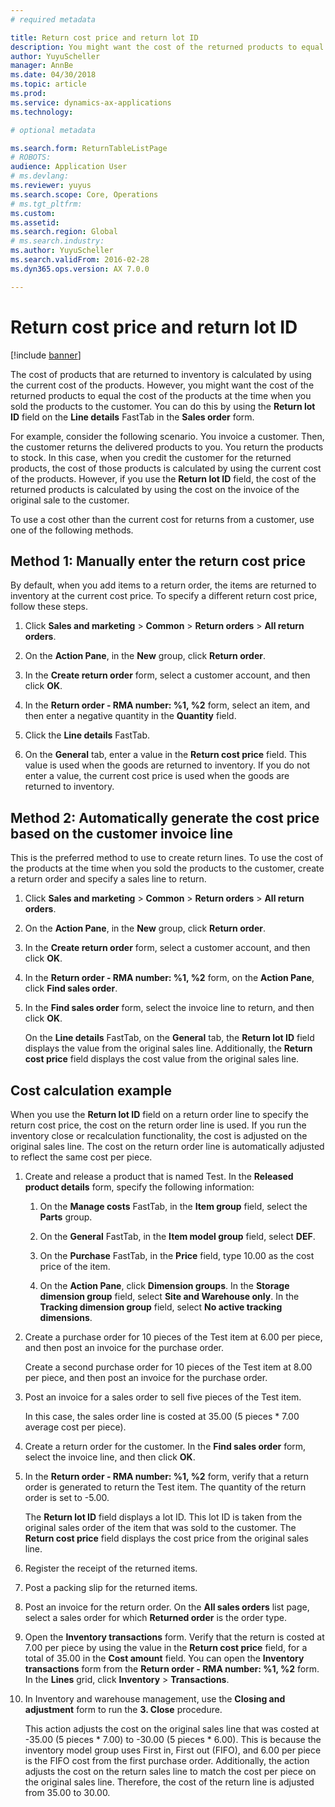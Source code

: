 ```yaml
---
# required metadata

title: Return cost price and return lot ID    
description: You might want the cost of the returned products to equal the cost of the products at the time when you sold the products to the customer. You can do this by using the **Return lot ID**.
author: YuyuScheller
manager: AnnBe
ms.date: 04/30/2018
ms.topic: article
ms.prod: 
ms.service: dynamics-ax-applications
ms.technology: 

# optional metadata

ms.search.form: ReturnTableListPage
# ROBOTS: 
audience: Application User
# ms.devlang: 
ms.reviewer: yuyus
ms.search.scope: Core, Operations
# ms.tgt_pltfrm: 
ms.custom: 
ms.assetid: 
ms.search.region: Global
# ms.search.industry: 
ms.author: YuyuScheller
ms.search.validFrom: 2016-02-28
ms.dyn365.ops.version: AX 7.0.0

---
```


# Return cost price and return lot ID        

[!include [banner](../includes/banner.md)]



The cost of products that are returned to inventory is calculated by using the current cost of the products. However, you might want the cost of the returned products to equal the cost of the products at the time when you sold the products to the customer. You can do this by using the **Return lot ID** field on the **Line details** FastTab in the **Sales order** form.

For example, consider the following scenario. You invoice a customer. Then, the customer returns the delivered products to you. You return the products to stock. In this case, when you credit the customer for the returned products, the cost of those products is calculated by using the current cost of the products. However, if you use the **Return lot ID** field, the cost of the returned products is calculated by using the cost on the invoice of the original sale to the customer.

To use a cost other than the current cost for returns from a customer, use one of the following methods.

## Method 1: Manually enter the return cost price

By default, when you add items to a return order, the items are returned to inventory at the current cost price. To specify a different return cost price, follow these steps.

1.  Click **Sales and marketing** \> **Common** \> **Return orders** \> **All return orders**.

2.  On the **Action Pane**, in the **New** group, click **Return order**.

3.  In the **Create return order** form, select a customer account, and then click **OK**.

4.  In the **Return order - RMA number: %1, %2** form, select an item, and then enter a negative quantity in the **Quantity** field.

5.  Click the **Line details** FastTab.

6.  On the **General** tab, enter a value in the **Return cost price** field. This value is used when the goods are returned to inventory. If you do not enter a value, the current cost price is used when the goods are returned to inventory.

## Method 2: Automatically generate the cost price based on the customer invoice line

This is the preferred method to use to create return lines. To use the cost of the products at the time when you sold the products to the customer, create a return order and specify a sales line to return.

1.  Click **Sales and marketing** \> **Common** \> **Return orders** \> **All return orders**.

2.  On the **Action Pane**, in the **New** group, click **Return order**.

3.  In the **Create return order** form, select a customer account, and then click **OK**.

4.  In the **Return order - RMA number: %1, %2** form, on the **Action Pane**, click **Find sales order**.

5.  In the **Find sales order** form, select the invoice line to return, and then click **OK**.
    
    On the **Line details** FastTab, on the **General** tab, the **Return lot ID** field displays the value from the original sales line. Additionally, the **Return cost price** field displays the cost value from the original sales line.

## Cost calculation example

When you use the **Return lot ID** field on a return order line to specify the return cost price, the cost on the return order line is used. If you run the inventory close or recalculation functionality, the cost is adjusted on the original sales line. The cost on the return order line is automatically adjusted to reflect the same cost per piece.

1.  Create and release a product that is named Test. In the **Released product details** form, specify the following information:
    
    1.  On the **Manage costs** FastTab, in the **Item group** field, select the **Parts** group.
    
    2.  On the **General** FastTab, in the **Item model group** field, select **DEF**.
    
    3.  On the **Purchase** FastTab, in the **Price** field, type 10.00 as the cost price of the item.
    
    4.  On the **Action Pane**, click **Dimension groups**. In the **Storage dimension group** field, select **Site and Warehouse only**. In the **Tracking dimension group** field, select **No active tracking dimensions**.

2.  Create a purchase order for 10 pieces of the Test item at 6.00 per piece, and then post an invoice for the purchase order.
    
    Create a second purchase order for 10 pieces of the Test item at 8.00 per piece, and then post an invoice for the purchase order.

3.  Post an invoice for a sales order to sell five pieces of the Test item.
    
    In this case, the sales order line is costed at 35.00 (5 pieces \* 7.00 average cost per piece).

4.  Create a return order for the customer. In the **Find sales order** form, select the invoice line, and then click **OK**.

5.  In the **Return order - RMA number: %1, %2** form, verify that a return order is generated to return the Test item. The quantity of the return order is set to -5.00.
    
    The **Return lot ID** field displays a lot ID. This lot ID is taken from the original sales order of the item that was sold to the customer. The **Return cost price** field displays the cost price from the original sales line.

6.  Register the receipt of the returned items.

7.  Post a packing slip for the returned items.

8.  Post an invoice for the return order. On the **All sales orders** list page, select a sales order for which **Returned order** is the order type.

9.  Open the **Inventory transactions** form. Verify that the return is costed at 7.00 per piece by using the value in the **Return cost price** field, for a total of 35.00 in the **Cost amount** field. You can open the **Inventory transactions** form from the **Return order - RMA number: %1, %2** form. In the **Lines** grid, click **Inventory** \> **Transactions**.

10. In Inventory and warehouse management, use the **Closing and adjustment** form to run the **3. Close** procedure.
    
    This action adjusts the cost on the original sales line that was costed at -35.00 (5 pieces \* 7.00) to -30.00 (5 pieces \* 6.00). This is because the inventory model group uses First in, First out (FIFO), and 6.00 per piece is the FIFO cost from the first purchase order. Additionally, the action adjusts the cost on the return sales line to match the cost per piece on the original sales line. Therefore, the cost of the return line is adjusted from 35.00 to 30.00.




